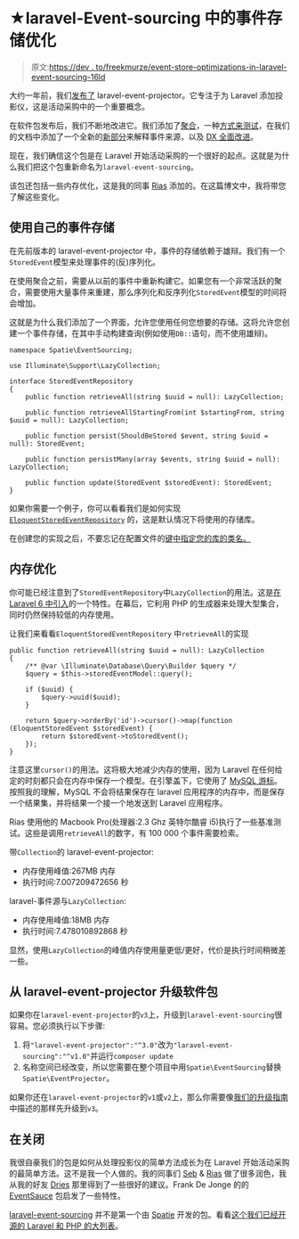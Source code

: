 # ★laravel-Event-sourcing 中的事件存储优化

> 原文:[https://dev . to/freekmurze/event-store-optimizations-in-laravel-event-sourcing-16ld](https://dev.to/freekmurze/event-store-optimizations-in-laravel-event-sourcing-16ld)

大约一年前，我们[发布了](https://freek.dev/1101-introducing-laravel-event-projector-the-easiest-way-to-get-started-with-event-sourcing-in-a-laravel-app) laravel-event-projector。它专注于为 Laravel 添加投影仪，这是活动采购中的一个重要概念。

在软件包发布后，我们不断地改进它。我们添加了[聚合](https://freek.dev/1326-implementing-event-sourcing-aggregates)，一种[方式来测试](https://freek.dev/1409-implementing-event-sourcing-testing-aggregates)，在我们的文档中添加了一个全新的[新部分](https://docs.spatie.be/laravel-event-sourcing/v1/getting-familiar-with-event-sourcing/introduction/)来解释事件来源，以及 [DX 全面改进](https://freek.dev/1329-implementing-event-sourcing-improving-the-developer-experience)。

现在，我们确信这个包是在 Laravel 开始活动采购的一个很好的起点。这就是为什么我们把这个包重新命名为`laravel-event-sourcing`。

该包还包括一些内存优化，这是我的同事 [Rias](https://twitter.com/riasvdv) 添加的。在这篇博文中，我将带您了解这些变化。

## [](#using-your-own-event-store)使用自己的事件存储

在先前版本的 laravel-event-projector 中，事件的存储依赖于雄辩。我们有一个`StoredEvent`模型来处理事件的(反)序列化。

在使用聚合之前，需要从以前的事件中重新构建它。如果您有一个非常活跃的聚合，需要使用大量事件来重建，那么序列化和反序列化`StoredEvent`模型的时间将会增加。

这就是为什么我们添加了一个界面，允许您使用任何您想要的存储。这将允许您创建一个事件存储，在其中手动构建查询(例如使用`DB::`语句，而不使用雄辩)。

```
namespace Spatie\EventSourcing;

use Illuminate\Support\LazyCollection;

interface StoredEventRepository
{
    public function retrieveAll(string $uuid = null): LazyCollection;

    public function retrieveAllStartingFrom(int $startingFrom, string $uuid = null): LazyCollection;

    public function persist(ShouldBeStored $event, string $uuid = null): StoredEvent;

    public function persistMany(array $events, string $uuid = null): LazyCollection;

    public function update(StoredEvent $storedEvent): StoredEvent;
} 
```

如果你需要一个例子，你可以看看我们是如何实现 [`EloquentStoredEventRepository`](https://github.com/spatie/laravel-event-sourcing/blob/17b6e875d9ebd75c9929f4e461b32bed66f38759/src/EloquentStoredEventRepository.php) 的，这是默认情况下将使用的存储库。

在创建您的实现之后，不要忘记在配置文件的[键中指定您的库的类名。](https://github.com/spatie/laravel-event-sourcing/blob/17b6e875d9ebd75c9929f4e461b32bed66f38759/config/event-sourcing.php#L51-L56)

## [](#memory-optimizations)内存优化

你可能已经注意到了`StoredEventRepository`中`LazyCollection`的用法。这是[在 Laravel 6 中引入](https://laravel.com/docs/6.x/collections#lazy-collections)的一个特性。在幕后，它利用 PHP 的生成器来处理大型集合，同时仍然保持较低的内存使用。

让我们来看看`EloquentStoredEventRepository`
中`retrieveAll`的实现

```
public function retrieveAll(string $uuid = null): LazyCollection
{
    /** @var \Illuminate\Database\Query\Builder $query */
    $query = $this->storedEventModel::query();

    if ($uuid) {
        $query->uuid($uuid);
    }

    return $query->orderBy('id')->cursor()->map(function (EloquentStoredEvent $storedEvent) {
        return $storedEvent->toStoredEvent();
    });
} 
```

注意这里`cursor()`的用法。这将极大地减少内存的使用，因为 Laravel 在任何给定的时刻都只会在内存中保存一个模型。在引擎盖下，它使用了 [MySQL 游标](http://www.mysqltutorial.org/mysql-cursor/)。按照我的理解，MySQL 不会将结果保存在 laravel 应用程序的内存中，而是保存一个结果集，并将结果一个接一个地发送到 Laravel 应用程序。

Rias 使用他的 Macbook Pro(处理器:2.3 Ghz 英特尔酷睿 i5)执行了一些基准测试。这些是调用`retrieveAll`的数字，有 100 000 个事件需要检索。

带`Collection`的 laravel-event-projector:

*   内存使用峰值:267MB 内存
*   执行时间:7.007209472656 秒

laravel-事件源与`LazyCollection`:

*   内存使用峰值:18MB 内存
*   执行时间:7.478010892868 秒

显然，使用`LazyCollection`的峰值内存使用量更低/更好，代价是执行时间稍微差一些。

## [](#upgrading-from-laraveleventprojector-the-package)从 laravel-event-projector 升级软件包

如果你在`laravel-event-projector`的`v3`上，升级到`laravel-event-sourcing`很容易。您必须执行以下步骤:

1.  将`"laravel-event-projector":"^3.0"`改为`"laravel-event-sourcing":"^v1.0"`并运行`composer update`
2.  名称空间已经改变，所以您需要在整个项目中用`Spatie\EventSourcing`替换`Spatie\EventProjector`。

如果你还在`laravel-event-projector`的`v1`或`v2`上，那么你需要像[我们的升级指南](https://github.com/spatie/laravel-event-projector/blob/master/UPGRADING.md)中描述的那样先升级到`v3`。

## [](#in-closing)在关闭

我很自豪我们的包是如何从处理投影仪的简单方法成长为在 Laravel 开始活动采购的最简单方法。这不是我一个人做的。我的同事们 [Seb](https://twitter.com/sebdedeyne) & [Rias](https://twitter.com/riasvdv) 做了很多润色，我从我的好友 [Dries](https://twitter.com/driesvints) 那里得到了一些很好的建议。Frank De Jonge 的的 [EventSauce](https://eventsauce.io/) 包启发了一些特性。

[laravel-event-sourcing](https://docs.spatie.be/laravel-event-sourcing/v1/introduction/) 并不是第一个由 [Spatie](https://spatie.be/) 开发的包。看看[这个我们已经开源的 Laravel 和 PHP 的大列表](https://spatie.be/open-source/packages)。